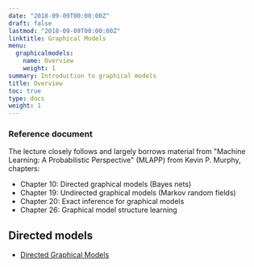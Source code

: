 ```yaml
---
date: "2018-09-09T00:00:00Z"
draft: false
lastmod: "2018-09-09T00:00:00Z"
linktitle: Graphical Models
menu:
  graphicalmodels:
    name: Overview
    weight: 1
summary: Introduction to graphical models
title: Overview
toc: true
type: docs
weight: 1
---
```


### Reference document

The lecture closely follows and largely borrows material from 
"Machine Learning: A Probabilistic Perspective" (MLAPP) from
Kevin P. Murphy, chapters:

  - Chapter 10: Directed graphical models (Bayes nets)
  - Chapter 19:  Undirected graphical models (Markov random fields)
  - Chapter 20:  Exact inference for graphical models
  - Chapter 26: Graphical model structure learning
  
## Directed models

  - [Directed Graphical Models](directed_graphical_models.pdf)